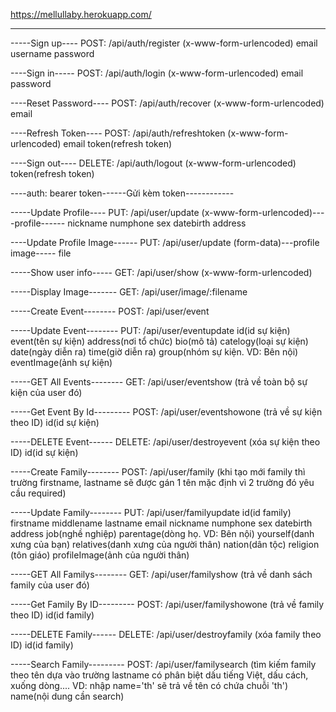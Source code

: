 
https://mellullaby.herokuapp.com/

------------------------------------------------

-----Sign up----
POST: /api/auth/register (x-www-form-urlencoded)
	email
	username
	password

----Sign in-----
POST: /api/auth/login (x-www-form-urlencoded)
	email
	password

----Reset Password----
POST: /api/auth/recover (x-www-form-urlencoded)
	email

----Refresh Token----
POST: /api/auth/refreshtoken (x-www-form-urlencoded)
	email
	token(refresh token)

----Sign out----
DELETE: /api/auth/logout (x-www-form-urlencoded)
	token(refresh token)


----auth: bearer token------Gửi kèm token------------

-----Update Profile----
PUT: /api/user/update (x-www-form-urlencoded)----profile------
	nickname
	numphone
	sex
	datebirth
	address

----Update Profile Image------
PUT: /api/user/update (form-data)---profile image-----
	file

-----Show user info-----
GET: /api/user/show (x-www-form-urlencoded)

-----Display Image-------
GET: /api/user/image/:filename

-----Create Event--------
POST: /api/user/event

-----Update Event--------
PUT: /api/user/eventupdate
	id(id sự kiện)
	event(tên sự kiện)
	address(nơi tổ chức)
	bio(mô tả)
	catelogy(loại sự kiện)
	date(ngày diễn ra)
	time(giờ diễn ra)
	group(nhóm sự kiện. VD: Bên nội)
	eventImage(ảnh sự kiện)

-----GET All Events--------
GET: /api/user/eventshow (trả về toàn bộ sự kiện của user đó)

-----Get Event By Id---------
POST: /api/user/eventshowone (trả về sự kiện theo ID)
	id(id sự kiện)

-----DELETE Event------
DELETE: /api/user/destroyevent (xóa sự kiện theo ID)
	id(id sự kiện)

-----Create Family--------
POST: /api/user/family (khi tạo mới family thì trường firstname, lastname sẽ được gán 1 tên mặc định vì 2 trường đó yêu cầu required)

-----Update Family--------
PUT: /api/user/familyupdate
	id(id family)
	firstname
	middlename
	lastname
	email
	nickname
	numphone
	sex
	datebirth
	address
	job(nghề nghiệp)
	parentage(dòng họ. VD: Bên nội)
	yourself(danh xưng của bạn)
	relatives(danh xưng của người thân)
	nation(dân tộc)
	religion (tôn giáo)
	profileImage(ảnh của người thân)

-----GET All Familys--------
GET: /api/user/familyshow (trả về danh sách family của user đó)

-----Get Family By ID---------
POST: /api/user/familyshowone (trả về family theo ID)
	id(id family)

-----DELETE Family------
DELETE: /api/user/destroyfamily (xóa family theo ID)
	id(id family)

-----Search Family---------
POST: /api/user/familysearch (tìm kiếm family theo tên dựa vào trường lastname có phân biệt dấu tiếng Việt, dấu cách, xuống dòng.... VD: nhập name='th' sẽ trả về tên có chứa chuỗi 'th')
	name(nội dung cần search)